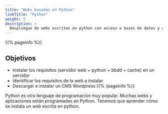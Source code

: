 ```yaml
---
title: "Webs basadas en Python"
linkTitle: "Python"
weight: 5
description: >
  Despliegue de webs escritas en python con acceso a bases de datos y cache.
---
```


{{% pageinfo %}}
## Objetivos

* Instalar los requisitos (servidor web + python + bbdd + cache) en un servidor
* Identificar los requisitos de la web a instalar
* Descargar e instalar un CMS Wordpress
{{% /pageinfo %}}


Python es otro lenguaje de programación muy popular. Muchas webs y aplicaciones están programadas en Python. Tenemos que aprender cómo se instala un web escrita en python.